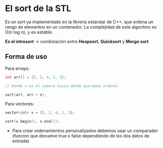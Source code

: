 # El sort de la STL

Es un sort ya implementado en la libreria estandar de C++, que ordena un rango de elementos en un contenedor. La complejidad de este algoritmo es O(n log n), y es estable.

**Es el introsort** -> combinación entre **Heapsort**, **Quicksort** y **Merge sort**

## Forma de uso

Para arrays:

```cpp
int arr[] = {5, 2, 4, 1, 3};

// Donde n es el numero hasta donde queremos ordenar

sort(arr, arr + n);
```

Para vectores:

```cpp
vector<int> v = {5, 2, 4, 1, 3};

sort(v.begin(), v.end());
```

- Para crear ordenamientos personalizados debemos usar un comparador (funcion que devuelve true o false dependiendo de los dos datos de entrada)
